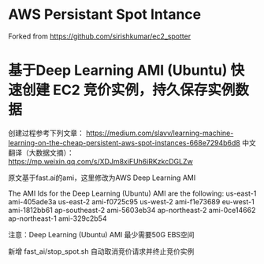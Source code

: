 # AWS Persistant Spot Intance
Forked from https://github.com/sirishkumar/ec2_spotter

# 基于Deep Learning AMI (Ubuntu) 快速创建 EC2 竞价实例，持久保存实例数据

创建过程参考下列文章：
https://medium.com/slavv/learning-machine-learning-on-the-cheap-persistent-aws-spot-instances-668e7294b6d8
中文翻译（大数据文摘）：
https://mp.weixin.qq.com/s/XDJm8xiFUh6iRKzkcDGLZw

原文基于fast.ai的ami，这里修改为AWS Deep Learning AMI

The AMI Ids for the Deep Learning (Ubuntu) AMI are the following:
us-east-1 ami-405ade3a 
us-east-2 ami-f0725c95
us-west-2 ami-f1e73689
eu-west-1 ami-1812bb61
ap-southeast-2 ami-5603eb34
ap-northeast-2 ami-0ce14662
ap-northeast-1 ami-329c2b54

注意：Deep Learning (Ubuntu) AMI 最少需要50G EBS空间

新增 fast_ai/stop_spot.sh 自动取消竞价请求并终止竞价实例